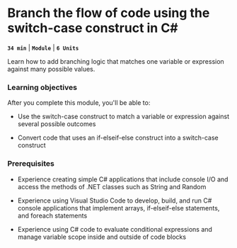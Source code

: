 # Branch the flow of code using the switch-case construct in C#

**`34 min`** | **`Module`** | **`6 Units`**

Learn how to add branching logic that matches one variable or expression against many possible values.

### Learning objectives

After you complete this module, you'll be able to:

- Use the switch-case construct to match a variable or expression against several possible outcomes

- Convert code that uses an if-elseif-else construct into a switch-case construct

### Prerequisites

- Experience creating simple C# applications that include console I/O and access the methods of .NET classes such as String and Random

- Experience using Visual Studio Code to develop, build, and run C# console applications that implement arrays, if-elseif-else statements, and foreach statements

- Experience using C# code to evaluate conditional expressions and manage variable scope inside and outside of code blocks
